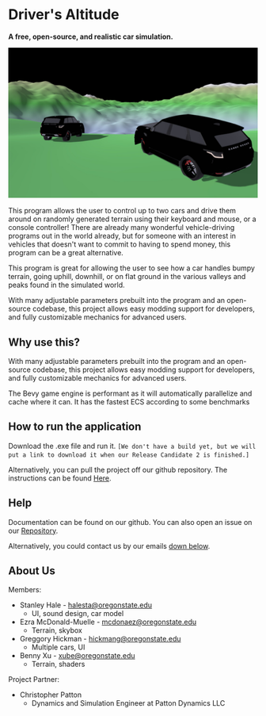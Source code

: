 
# Driver's Altitude

**A free, open-source, and realistic car simulation.**

![Two cars looking off into the distant mountain roads](./TwoCarHorizonView.png)


This program allows the user to control up to two cars and drive them around on randomly generated terrain using their keyboard and mouse, or a console controller! There are already many wonderful vehicle-driving programs out in the world already, but for someone with an interest in vehicles that doesn't want to commit to having to spend money, this program can be a great alternative.​

This program is great for allowing the user to see how a car handles bumpy terrain, going uphill, downhill, or on flat ground in the various valleys and peaks found in the simulated world.​

With many adjustable parameters prebuilt into the program and an open-source codebase, this project allows easy modding support for developers, and fully customizable mechanics for advanced users.

## Why use this?

With many adjustable parameters prebuilt into the program and an open-source codebase, this project allows easy modding support for developers, and fully customizable mechanics for advanced users.

The Bevy game engine is performant as it will automatically parallelize and cache where it can. It has the fastest ECS according to some benchmarks

## How to run the application

Download the .exe file and run it. `[We don't have a build yet, but we will put a link to download it when our Release Candidate 2 is finished.]`

Alternatively, you can pull the project off our github repository. The instructions can be found [Here](https://github.com/StanleyCHale/Capstone-Vehicle-Sim-Project-Team3/blob/main/src/project-info.md).

## Help

Documentation can be found on our github. You can also open an issue on our [Repository](https://github.com/StanleyCHale/Capstone-Vehicle-Sim-Project-Team3/tree/main).

Alternatively, you could contact us by our emails [down below](##aboutus).

## About Us
Members:
- Stanley Hale - halesta@oregonstate.edu
  - UI, sound design, car model
- Ezra McDonald-Muelle - mcdonaez@oregonstate.edu
  - Terrain, skybox
- Greggory Hickman​ - hickmang@oregonstate.edu
  - Multiple cars, UI
- Benny Xu - xube@oregonstate.edu
  - Terrain, shaders

Project Partner:
- Christopher Patton 
  - Dynamics and Simulation Engineer at Patton Dynamics LLC
